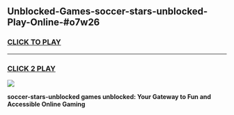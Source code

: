
## Unblocked-Games-soccer-stars-unblocked-Play-Online-#o7w26
<h3>
<a href="https://premium.freeplayer.one?title=soccer-stars-unblocked&ref=24F">CLICK TO PLAY</a></h3>
<hr>

<h3>
<a href="https://premium.freeplayer.one?title=soccer-stars-unblocked&ref=24F">CLICK 2 PLAY</a>
  
</h3>

<a href="https://premium.freeplayer.one?title=soccer-stars-unblocked&ref=24F/"><img src="https://clearcache.store/games.png"></a>


**soccer-stars-unblocked games unblocked: Your Gateway to Fun and Accessible Online Gaming**
